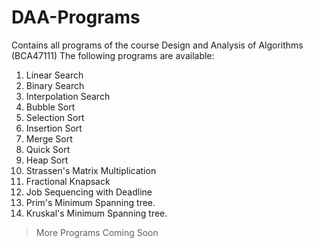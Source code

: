 # DAA-Programs
Contains all programs of the course Design and Analysis of Algorithms (BCA47111)
The following programs are available:
1. Linear Search
2. Binary Search
3. Interpolation Search
4. Bubble Sort
6. Selection Sort
7. Insertion Sort
8. Merge Sort
9. Quick Sort
10. Heap Sort
11. Strassen's Matrix Multiplication
12. Fractional Knapsack
13. Job Sequencing with Deadline
14. Prim's Minimum Spanning tree.
15. Kruskal's Minimum Spanning tree.

> More Programs Coming Soon
